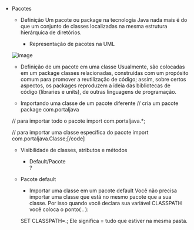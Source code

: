 * Pacotes
  * Definição
  Um pacote ou package na tecnologia Java nada mais é do que um conjunto de classes localizadas na mesma estrutura hierárquica de diretórios.

     * Representação de pacotes na UML

  ![image](https://user-images.githubusercontent.com/104370082/190517803-94ca7216-5749-4988-ba41-16a7bb5a74fb.png)

  * Definição de um pacote em uma classe
  Usualmente, são colocadas em um package classes relacionadas, construídas com um propósito comum para promover a reutilização de código; assim, sobre certos aspectos, os packages reproduzem a ideia das bibliotecas de código (libraries e units), de outras linguagens de programação.

  * Importando uma classe de um pacote diferente
  // cria um pacote
  package com.portaljava

  // para importar todo o pacote
  import com.portaljava.*;

  // para importar uma classe específica do pacote
  import com.portaljava.Classe;[/code]

  * Visibilidade de classes, atributos e métodos
     * Default/Pacote  
    ?

  * Pacote default
    * Importar uma classe em um pacote default 
    Você não precisa importar uma classe que está no mesmo pacote que a sua classe. Por isso quando você declara sua variável CLASSPATH você coloca o ponto( . ):

    SET CLASSPATH=.;
    Ele significa = tudo que estiver na mesma pasta.
